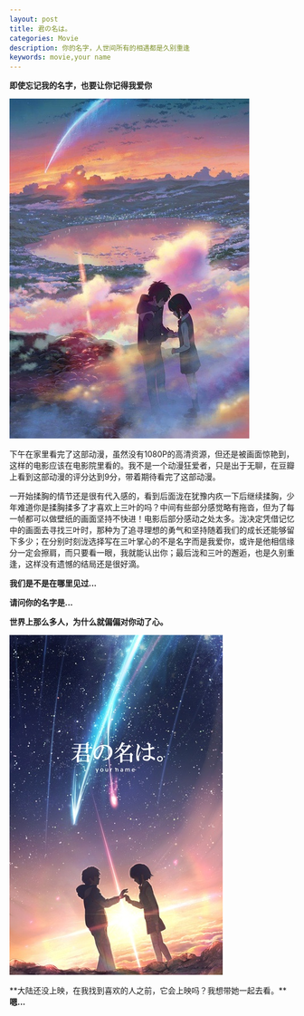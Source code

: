 ```yaml
---
layout: post
title: 君の名は。
categories: Movie
description: 你的名字，人世间所有的相遇都是久别重逢
keywords: movie,your name
---
```


**即使忘记我的名字，也要让你记得我爱你**

![movie-your-name-1](/images/posts/movie/your-name-1.png)

下午在家里看完了这部动漫，虽然没有1080P的高清资源，但还是被画面惊艳到，这样的电影应该在电影院里看的。我不是一个动漫狂爱者，只是出于无聊，在豆瓣上看到这部动漫的评分达到9分，带着期待看完了这部动漫。

一开始揉胸的情节还是很有代入感的，看到后面泷在犹豫内疚一下后继续揉胸，少年难道你是揉胸揉多了才喜欢上三叶的吗？中间有些部分感觉略有拖沓，但为了每一帧都可以做壁纸的画面坚持不快进！电影后部分感动之处太多。泷决定凭借记忆中的画面去寻找三叶时，那种为了追寻理想的勇气和坚持随着我们的成长还能够留下多少；在分别时刻泷选择写在三叶掌心的不是名字而是我爱你，或许是他相信缘分一定会擦肩，而只要看一眼，我就能认出你；最后泷和三叶的邂逅，也是久别重逢，这样没有遗憾的结局还是很好滴。

**我们是不是在哪里见过...**

**请问你的名字是...**

**世界上那么多人，为什么就偏偏对你动了心。**

![movie-your-name-3](/images/posts/movie/your-name-3.png)

**大陆还没上映，在我找到喜欢的人之前，它会上映吗？我想带她一起去看。****嗯...**